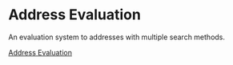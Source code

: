 # Address Evaluation
An evaluation system to addresses with multiple search methods.

[Address Evaluation](http://ec2-35-160-160-218.us-west-2.compute.amazonaws.com:8080/Address/)
